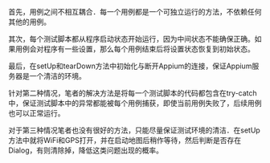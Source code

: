 首先，用例之间不相互耦合．每一个用例都是一个可独立运行的方法，不依赖任何其他的用例。

其次，每个测试脚本都从程序启动状态开始运行，因为中间状态不能确保正确。如果用例会对程序有一些设置，那么每个用例结束后将设置状态恢复到初始状态。

最后，在setUp和tearDown方法中初始化与断开Appium的连接，保证Appium服务器是一个清洁的环境。

针对第二种情况，笔者的解决方法是将每一个测试脚本的代码都包含在try-catch中，保证测试脚本中的异常都能被每个用例捕获，即使当前用例失败了，后续用例也可以正常运行。

对于第三种情况笔者也没有很好的方法，只能尽量保证测试环境的清洁．在setUp方法中就将WiFi和GPS打开，并在启动地图后稍作等待，然后判断是否存在Dialog，有则清除掉，降低这类问题出现的概率。


